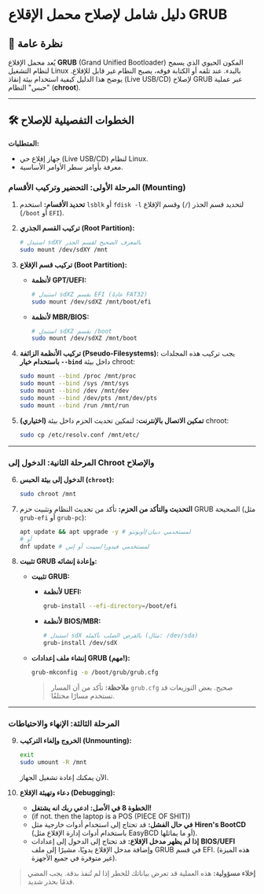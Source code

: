 # دليل شامل لإصلاح محمل الإقلاع GRUB

## 🚀 نظرة عامة

يُعد محمل الإقلاع **GRUB** (Grand Unified Bootloader) المكون الحيوي الذي يسمح لنظام التشغيل Linux بالبدء. عند تلفه أو الكتابة فوقه، يصبح النظام غير قابل للإقلاع. يوضح هذا الدليل كيفية استخدام بيئة إنقاذ (Live USB/CD) لإصلاح GRUB عبر عملية "حبس" النظام (**chroot**).

---

## 🛠️ الخطوات التفصيلية للإصلاح

**المتطلبات:**
* جهاز إقلاع حي (Live USB/CD) لنظام Linux.
* معرفة بأوامر سطر الأوامر الأساسية.

### المرحلة الأولى: التحضير وتركيب الأقسام (Mounting)

1.  **تحديد الأقسام:**
    استخدم `lsblk` أو `fdisk -l` لتحديد قسم الجذر (`/`) وقسم الإقلاع (`/boot` أو `EFI`).

2.  **تركيب القسم الجذري (Root Partition):**
    ```bash
    # استبدل sdXY بالمعرف الصحيح لقسم الجذر
    sudo mount /dev/sdXY /mnt
    ```

3.  **تركيب قسم الإقلاع (Boot Partition):**
    * **لأنظمة GPT/UEFI:**
        ```bash
        # استبدل sdXZ بقسم EFI (عادةً FAT32)
        sudo mount /dev/sdXZ /mnt/boot/efi
        ```
    * **لأنظمة MBR/BIOS:**
        ```bash
        # استبدل sdXZ بقسم /boot
        sudo mount /dev/sdXZ /mnt/boot
        ```

4.  **تركيب الأنظمة الزائفة (Pseudo-Filesystems):**
    يجب تركيب هذه المجلدات **باستخدام خيار `--bind`** داخل بيئة chroot:
    ```bash
    sudo mount --bind /proc /mnt/proc
    sudo mount --bind /sys /mnt/sys
    sudo mount --bind /dev /mnt/dev
    sudo mount --bind /dev/pts /mnt/dev/pts
    sudo mount --bind /run /mnt/run
    ```

5.  **(اختياري) تمكين الاتصال بالإنترنت:**
    لتمكين تحديث الحزم داخل بيئة chroot:
    ```bash
    sudo cp /etc/resolv.conf /mnt/etc/
    ```

---

### المرحلة الثانية: الدخول إلى Chroot والإصلاح

6.  **الدخول إلى بيئة الحبس (`chroot`):**
    ```bash
    sudo chroot /mnt
    ```

7.  **التحديث والتأكد من الحزم:**
    تأكد من تحديث النظام وتثبيت حزم GRUB الصحيحة (مثل `grub-efi` أو `grub-pc`):
    ```bash
    apt update && apt upgrade -y # لمستخدمي دبيان/أوبونتو
    # أو
    dnf update # لمستخدمي فيدورا/سينت أو إس
    ```

8.  **تثبيت GRUB وإعادة إنشائه:**

    * **تثبيت GRUB:**
        * **لأنظمة UEFI:**
            ```bash
            grub-install --efi-directory=/boot/efi
            ```
        * **لأنظمة BIOS/MBR:**
            ```bash
            # استبدل sdX بالقرص الصلب بأكمله (مثال: /dev/sda)
            grub-install /dev/sdX
            ```

    * **إنشاء ملف إعدادات GRUB (مهم!):**
        ```bash
        grub-mkconfig -o /boot/grub/grub.cfg
        ```
        > **ملاحظة:** تأكد من أن المسار `grub.cfg` صحيح. بعض التوزيعات قد تستخدم مسارًا مختلفًا.

---

### المرحلة الثالثة: الإنهاء والاحتياطات

9.  **الخروج وإلغاء التركيب (Unmounting):**
    ```bash
    exit
    sudo umount -R /mnt
    ```
    الآن يمكنك إعادة تشغيل الجهاز.

10. **دعاء وتهيئة الإقلاع (Debugging):**
    * **الخطوة 8 في الأصل:** **ادعي ربك انه يشتغل!**
    * (if not. then the laptop is a POS (PIECE OF SHIT))
    * **في حال الفشل:** قد تحتاج إلى استخدام أدوات خارجية مثل **Hiren's BootCD** (باستخدام أدوات إدارة الإقلاع مثل EasyBCD أو ما يماثلها).
    * **إذا لم يظهر مدخل الإقلاع:** قد تحتاج إلى الدخول إلى إعدادات **BIOS/UEFI** وإضافة مدخل الإقلاع يدويًا، مشيرًا إلى ملف GRUB في قسم EFI. (هذه الميزة غير متوفرة في جميع الأجهزة).

> **إخلاء مسؤولية:** هذه العملية قد تعرض بياناتك للخطر إذا لم تُنفذ بدقة. يجب المضي قدمًا بحذر شديد.
